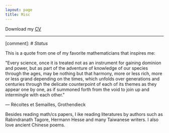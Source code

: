 ```yaml
---
layout: page
title: Misc
---
```


Download my [CV](https://mingzhang-yin.github.io/assets/pdfs/CV_Mingzhang%20Yin.pdf)

___

[comment]: # *Status*

This is a quote from one of my favorite mathematicians that inspires me:

"Every science, once it is treated not as an instrument for gaining dominion and power, but as part of the adventure of knowledge of our species through the ages, may be nothing but that harmony, more or less rich, more or less grand depending on the times, which unfolds over generations and centuries through the delicate counterpoint of each of its themes as they appear one by one, as if summoned forth from the void to join up and intermingle with each other."

— Récoltes et Semailles, Grothendieck

Besides reading math/cs papers, I ike reading literatures by authors such as Rabindranath Tagore, Hermann Hesse and many Taiwanese writers. I also love ancient Chinese poems. 

